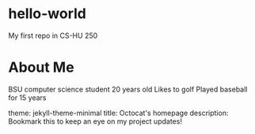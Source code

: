 # hello-world
My first repo in CS-HU 250
# About Me
BSU computer science student
20 years old
Likes to golf 
Played baseball for 15 years


theme: jekyll-theme-minimal
title: Octocat's homepage
description: Bookmark this to keep an eye on my project updates!
